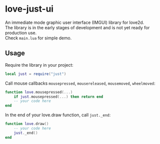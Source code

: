 # love-just-ui
An immediate mode graphic user interface (IMGUI) library for love2d.  
The library is in the early stages of development and is not yet ready for production use.  
Check `main.lua` for simple demo.

## Usage

Require the library in your project:
```lua
local just = require("just")
```

Call mouse callbacks `mousepressed`, `mousereleased`, `mousemoved`, `wheelmoved`:
```lua
function love.mousepressed(...)
	if just.mousepressed(...) then return end
	-- your code here
end
```

In the end of your love.draw function, call `just._end`:
```lua
function love.draw()
	-- your code here
    just._end()
end
```
